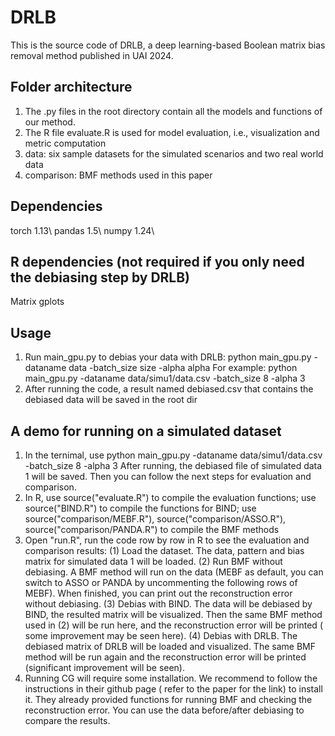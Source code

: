 # DRLB
This is the source code of DRLB, a deep learning-based Boolean matrix bias removal method published in UAI 2024.

## Folder architecture
1. The .py files in the root directory contain all the models and functions of our method.
2. The R file evaluate.R is used for model evaluation, i.e., visualization and metric computation
3. data: six sample datasets for the simulated scenarios and two real world data
4. comparison: BMF methods used in this paper


## Dependencies
torch 1.13\\
pandas 1.5\\
numpy 1.24\\

## R dependencies (not required if you only need the debiasing step by DRLB)
Matrix
gplots


## Usage
1. Run main_gpu.py to debias your data with DRLB:
   python main_gpu.py -dataname data -batch_size size -alpha alpha
   For example:
   python main_gpu.py -dataname data/simu1/data.csv -batch_size 8 -alpha 3
2. After running the code, a result named debiased.csv that contains the debiased data 
   will be saved in the root dir
   
 
 ## A demo for running on a simulated dataset
 1. In the ternimal, use python main_gpu.py -dataname data/simu1/data.csv -batch_size 8 -alpha 3
    After running, the debiased file of simulated data 1 will be saved.
    Then you can follow the next steps for evaluation and comparison.
 2. In R, use source("evaluate.R") to compile the evaluation functions;
 	  use source("BIND.R") to compile the functions for BIND;
 	  use source("comparison/MEBF.R"), source("comparison/ASSO.R"), source("comparison/PANDA.R") 
 	  to compile the BMF methods
 3. Open "run.R", run the code row by row in R to see the evaluation and comparison results:
    (1) Load the dataset. The data, pattern and bias matrix for simulated data 1 will be loaded.
    (2) Run BMF without debiasing. A BMF method will run on the data (MEBF as default, you can switch to
    	ASSO or PANDA by uncommenting the following rows of MEBF). When finished, you can print out the 
    	reconstruction error without debiasing.
    (3) Debias with BIND. The data will be debiased by BIND, the resulted matrix will be visualized. Then
    	the same BMF method used in (2) will be run here, and the reconstruction error will be printed (
    	some improvement may be seen here).
    (4) Debias with DRLB. The debiased matrix of DRLB will be loaded and visualized. The same BMF method will
    	be run again and the reconstruction error will be printed (significant improvement will be seen).
 4. Running CG will require some installation. We recommend to follow the instructions in their github page (
    refer to the paper for the link) to install it. They already provided functions for running BMF and checking
    the reconstruction error. You can use the data before/after debiasing to compare the results.

